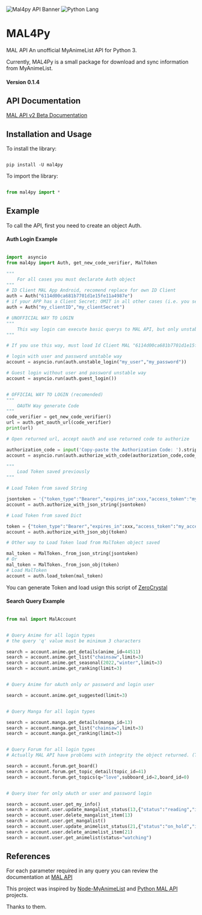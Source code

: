 ![Mal4py API Banner](https://image.myanimelist.net/ui/OK6W_koKDTOqqqLDbIoPAphlZzlTj5CPK0fFssPvFnc)
![Python Lang](https://pbs.twimg.com/media/DALAHaRVoAASaTr.png)
# MAL4Py 

MAL API
An unofficial MyAnimeList API for Python 3.
  
Currently, MAL4Py is a small package for download and sync information from MyAnimeList.

#### Version 0.1.4

## API Documentation
[MAL API v2 Beta Documentation](https://myanimelist.net/apiconfig/references/api/v2)

## Installation and Usage

To install the library:

```

pip install -U mal4py

```

To import the library:

```python

from mal4py import *

```

## Example

To call the API, first you need to create an object Auth.

#### Auth Login Example

  

```python

import  asyncio
from mal4py import Auth, get_new_code_verifier, MalToken

"""
	For all cases you must declarate Auth object
"""
# ID Client MAL App Android, recomend replace for own ID Client
auth = Auth("6114d00ca681b7701d1e15fe11a4987e") 
# if your APP has a Client Secret; OMIT in all other cases (i.e. you selected "Android", "iOS", or "Other" as App Type)
auth = Auth("my_clientID","my_clientSecret") 

# UNOFFICIAL WAY TO LOGIN
"""
	This way login can execute basic querys to MAL API, but only unstable_login can you edit user info.
"""

# If you use this way, must load Id Client MAL "6114d00ca681b7701d1e15fe11a4987e" others Id Client Don't Support way

# login with user and password unstable way
account = asyncio.run(auth.unstable_login("my_user","my_password"))

# Guest login without user and password unstable way
account = asyncio.run(auth.guest_login())


# OFFICIAL WAY TO LOGIN (recomended)
""" 
	OAUTH Way generate Code
"""
code_verifier = get_new_code_verifier()
url = auth.get_oauth_url(code_verifier)
print(url)

# Open returned url, accept oauth and use returned code to authorize

authorization_code = input('Copy-paste the Authorization Code: ').strip()
account = asyncio.run(auth.authorize_with_code(authorization_code,code_verifier))

"""
	Load Token saved previously
"""

# Load Token from saved String

jsontoken = '{"token_type":"Bearer","expires_in":xxx,"access_token":"my_access_Token","refresh_token":"my_refresh_token"}'
account = auth.authorize_with_json_string(jsontoken)

# Load Token from saved Dict

token = {"token_type":"Bearer","expires_in":xxx,"access_token":"my_access_Token","refresh_token":"my_refresh_token"}
account = auth.authorize_with_json_obj(token)

# Other way to Load Token load from MalToken object saved

mal_token = MalToken._from_json_string(jsontoken)
# Or
mal_token = MalToken._from_json_obj(token)
# Load MalToken
account = auth.load_token(mal_token)

```
You can generate Token and load usign this script of [ZeroCrystal](https://gitlab.com/-/snippets/2039434)

#### Search Query Example

```python

from mal import MalAccount


# Query Anime for all login types
# the query 'q' value must be minimum 3 characters

search = account.anime.get_details(anime_id=44511)
search = account.anime.get_list("chainsaw",limit=3)
search = account.anime.get_seasonal(2022,"winter",limit=3)
search = account.anime.get_ranking(limit=3)


# Query Anime for oAuth only or password and login user

search = account.anime.get_suggested(limit=3)


# Query Manga for all login types

search = account.manga.get_details(manga_id=13)
search = account.manga.get_list("chainsaw",limit=3)
search = account.manga.get_ranking(limit=3)


# Query Forum for all login types
# Actually MAL API have problems with integrity the object returned. (THIS BETA)

search = account.forum.get_board()
search = account.forum.get_topic_detail(topic_id=41)
search = account.forum.get_topics(q="love",subboard_id=2,board_id=0)


# Query User for only oAuth or user and password login 

search = account.user.get_my_info()
search = account.user.update_mangalist_status(13,{"status":"reading","is_rereading":False,"score":8,"num_volumes_read":1,"num_chapters_read":2,"priority":1,"num_times_reread":0,"reread_value":0,"tags":"Myread","comments":"Amazing Manga"})
search = account.user.delete_mangalist_item(13)
search = account.user.get_mangalist()
search = account.user.update_animelist_status(21,{"status":"on_hold","is_rewatching":False,"score":9,"num_watched_episodes":110,"priority":0,"num_times_rewatched":0,"rewatch_value":0,"tags":"","comments":"Me gusta la serie"})
search = account.user.delete_animelist_item(21)
search = account.user.get_animelist(status="watching")

```

## References

For each parameter required in any query you can review the documentation at [MAL API](https://myanimelist.net/apiconfig/references/api/v2)

This project was inspired by [Node-MyAnimeList](https://github.com/PolyMeilex/node-myanimelist) and [Python MAL API](https://github.com/darenliang/mal-api) projects. 

Thanks to them.